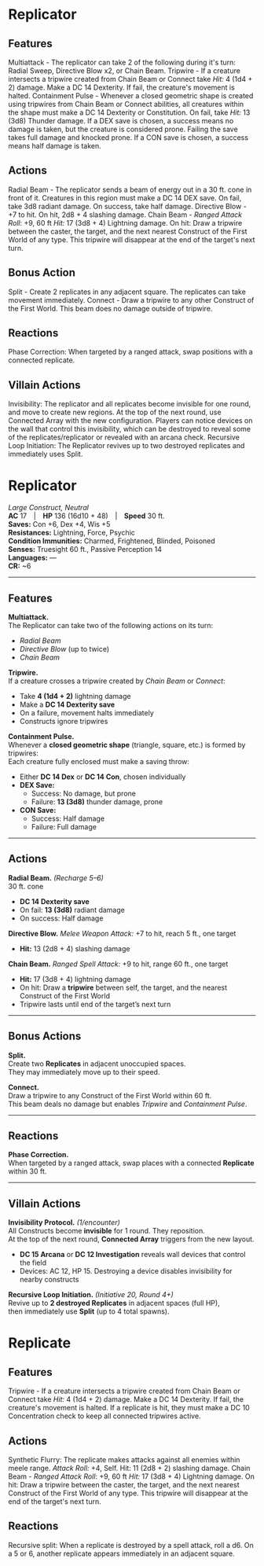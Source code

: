 # Replicator
## Features
Multiattack - The replicator can take 2 of the following during it's turn: Radial Sweep, Directive Blow x2, or Chain Beam.
Tripwire - If a creature intersects a tripwire created from Chain Beam or Connect take _Hit:_ 4 (1d4 + 2) damage. Make a DC 14 Dexterity. If fail, the creature's movement is halted.
Containment Pulse - Whenever a closed geometric shape is created using tripwires from Chain Beam or Connect abilities, all creatures within the shape must make a DC 14 Dexterity or Constitution. On fail, take _Hit:_ 13 (3d8) Thunder damage. If a DEX save is chosen, a success means no damage is taken, but the creature is considered prone. Failing the save takes full damage and knocked prone. If a CON save is chosen, a success means half damage is taken.
## Actions
Radial Beam - The replicator sends a beam of energy out in a 30 ft. cone in front of it. Creatures in this region must make a DC 14 DEX save. On fail, take 3d8 radiant damage. On success, take half damage.
Directive Blow - +7 to hit. On hit, 2d8 + 4 slashing damage.
Chain Beam - _Ranged Attack Roll_: +9, 60 ft _Hit:_ 17 (3d8 + 4) Lightning damage. On hit: Draw a tripwire between the caster, the target, and the next nearest Construct of the First World of any type. This tripwire will disappear at the end of the target's next turn.
## Bonus Action
Split - Create 2 replicates in any adjacent square. The replicates can take movement immediately.
Connect - Draw a tripwire to any other Construct of the First World. This beam does no damage outside of tripwire.
## Reactions
Phase Correction: When targeted by a ranged attack, swap positions with a connected replicate.
## Villain Actions
Invisibility: The replicator and all replicates become invisible for one round, and move to create new regions. At the top of the next round, use Connected Array with the new configuration. Players can notice devices on the wall that control this invisibility, which can be destroyed to reveal some of the replicates/replicator or revealed with an arcana check.
Recursive Loop Initiation: The Replicator revives up to two destroyed replicates and immediately uses Split.

# **Replicator**

_Large Construct, Neutral_  
**AC** 17 | **HP** 136 (16d10 + 48) | **Speed** 30 ft.  
**Saves:** Con +6, Dex +4, Wis +5  
**Resistances:** Lightning, Force, Psychic  
**Condition Immunities:** Charmed, Frightened, Blinded, Poisoned  
**Senses:** Truesight 60 ft., Passive Perception 14  
**Languages:** —  
**CR:** ~6

---

## **Features**

**Multiattack.**  
The Replicator can take two of the following actions on its turn:

- _Radial Beam_
- _Directive Blow_ (up to twice)
- _Chain Beam_

**Tripwire.**  
If a creature crosses a tripwire created by _Chain Beam_ or _Connect_:

- Take **4 (1d4 + 2)** lightning damage
- Make a **DC 14 Dexterity save**
- On a failure, movement halts immediately
- Constructs ignore tripwires

**Containment Pulse.**  
Whenever a **closed geometric shape** (triangle, square, etc.) is formed by tripwires:  
Each creature fully enclosed must make a saving throw:

- Either **DC 14 Dex** or **DC 14 Con**, chosen individually
- **DEX Save:**
    - Success: No damage, but prone
    - Failure: **13 (3d8)** thunder damage, prone
- **CON Save:**
    - Success: Half damage
    - Failure: Full damage

---

## **Actions**

**Radial Beam.** _(Recharge 5–6)_  
30 ft. cone
- **DC 14 Dexterity save**
- On fail: **13 (3d8)** radiant damage
- On success: Half damage

**Directive Blow.** _Melee Weapon Attack:_ +7 to hit, reach 5 ft., one target
- **Hit:** 13 (2d8 + 4) slashing damage

**Chain Beam.** _Ranged Spell Attack:_ +9 to hit, range 60 ft., one target
- **Hit:** 17 (3d8 + 4) lightning damage
- On hit: Draw a **tripwire** between self, the target, and the nearest Construct of the First World
- Tripwire lasts until end of the target’s next turn

---

## **Bonus Actions**

**Split.**  
Create two **Replicates** in adjacent unoccupied spaces.  
They may immediately move up to their speed.

**Connect.**  
Draw a tripwire to any Construct of the First World within 60 ft.  
This beam deals no damage but enables _Tripwire_ and _Containment Pulse_.

---

## **Reactions**

**Phase Correction.**  
When targeted by a ranged attack, swap places with a connected **Replicate** within 30 ft.

---

## **Villain Actions**

**Invisibility Protocol.** _(1/encounter)_  
All Constructs become **invisible** for 1 round. They reposition.  
At the top of the next round, **Connected Array** triggers from the new layout.

- **DC 15 Arcana** or **DC 12 Investigation** reveals wall devices that control the field
- Devices: AC 12, HP 15. Destroying a device disables invisibility for nearby constructs

**Recursive Loop Initiation.** _(Initiative 20, Round 4+)_  
Revive up to **2 destroyed Replicates** in adjacent spaces (full HP),  
then immediately use **Split** (up to 4 total spawns).

# Replicate
## Features
Tripwire - If a creature intersects a tripwire created from Chain Beam or Connect take _Hit:_ 4 (1d4 + 2) damage. Make a DC 14 Dexterity. If fail, the creature's movement is halted. If a replicate is hit, they must make a DC 10 Concentration check to keep all connected tripwires active.
## Actions
Synthetic Flurry: The replicate makes attacks against all enemies within meele range. *Attack Roll:* +4, Self. Hit: 11 (2d8 + 2) slashing damage.
Chain Beam - _Ranged Attack Roll_: +9, 60 ft _Hit:_ 17 (3d8 + 4) Lightning damage. On hit: Draw a tripwire between the caster, the target, and the next nearest Construct of the First World of any type. This tripwire will disappear at the end of the target's next turn.
## Reactions
Recursive split: When a replicate is destroyed by a spell attack, roll a d6. On a 5 or 6, another replicate appears immediately in an adjacent square.
